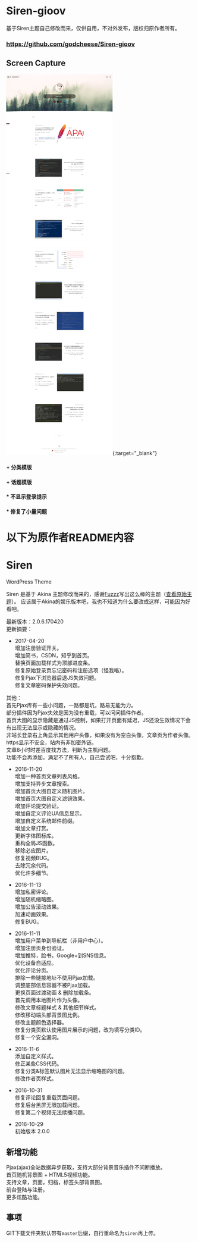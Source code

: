 # Siren-gioov
基于Siren主题自己修改而来，仅供自用，不对外发布，版权归原作者所有。
### https://github.com/godcheese/Siren-gioov

## Screen Capture
[![](/screencapture.png 'Screen Capture')](http://www.gioov.com){:target="_blank"}



#### + 分类模版
#### + 话题模版
#### * 不显示登录提示
#### * 修复了小量问题
# 以下为原作者README内容
# Siren
WordPress Theme

Siren 是基于 Akina 主题修改而来的，感谢[Fuzzz](http://www.akina.pw/)写出这么棒的主题（[查看原始主题](http://www.akina.pw/themeakina)）。
应该属于Akina的娱乐版本吧，我也不知道为什么要改成这样，可能因为好看吧。

最新版本：2.0.6.170420<br>
更新摘要：<br>
- 2017-04-20<br>
增加注册验证开关。<br>
增加简书，CSDN，知乎到首页。<br>
替换页面加载样式为顶部进度条。<br>
修复原始登录页忘记密码和注册选项（怪我咯）。<br>
修复Pjax下浏览器后退JS失效问题。<br>
修复文章密码保护失效问题。

其他：<br>
首先Pjax库有一些小问题，一路都是坑，路易无能为力。<br>
部分插件因为Pjax失效是因为没有重载，可以问问插件作者。<br>
首页大图的显示隐藏是通过JS控制，如果打开页面有延迟，JS还没生效情况下会有出现无法显示或隐藏的情况。<br>
非站长登录右上角显示其他用户头像，如果没有为空白头像，文章页为作者头像。<br>
https显示不安全，站内有非加密外链。<br>
文章8小时时差百度找方法，判断为主机问题。<br>
功能不会再添加，满足不了所有人，自己尝试吧，十分抱歉。

- 2016-11-20<br>
增加一种首页文章列表风格。<br>
增加支持异步文章搜索。<br>
增加首页大图自定义随机图片。<br>
增加首页大图自定义滤镜效果。<br>
增加评论提交验证。<br>
增加自定义评论UA信息显示。<br>
增加自定义系统邮件前缀。<br>
增加文章打赏。<br>
更新字体图标库。<br>
重构全局JS函数。<br>
移除必应图片。<br>
修复视频BUG。<br>
去除冗余代码。<br>
优化许多细节。

- 2016-11-13<br>
增加私密评论。<br>
增加随机缩略图。<br>
增加公告滚动效果。<br>
加速动画效果。<br>
修复BUG。

- 2016-11-11<br>
增加用户菜单到导航栏（非用户中心）。<br>
增加注册页身份验证。<br>
增加推特，脸书，Google+到SNS信息。<br>
优化设备自适应。<br>
优化评论分页。<br>
排除一些链接地址不使用Pjax加载。<br>
调整底部信息容器不被Pjax加载。<br>
更换页面过渡动画 & 删除加载条。<br>
首先调用本地图片作为头像。<br>
修改文章标题样式 & 其他细节样式。<br>
修改移动端头部背景图比例。<br>
修改主题颜色选择器。<br>
修复分类页默认使用图片展示的问题，改为填写分类ID。<br>
修复一个安全漏洞。

- 2016-11-6<br>
添加自定义样式。<br>
修正某些CSS代码。<br>
修复分类&标签默认图片无法显示缩略图的问题。<br>
修改作者页样式。

- 2016-10-31<br>
修复评论回复重载页面问题。<br>
修复后台黑屏无限加载问题。<br>
修复第二个视频无法续播问题。<br>

- 2016-10-29<br>
初始版本 2.0.0

## 新增功能
Pjax(ajax)全站数据异步获取，支持大部分背景音乐插件不间断播放。<br>
首页随机背景图 + HTML5视频功能。<br>
支持文章，页面，归档，标签头部背景图。<br>
前台登陆与注册。<br>
更多炫酷功能。

## 事项
GIT下载文件夹默认带有<code>master</code>后缀，自行重命名为<code>siren</code>再上传。
